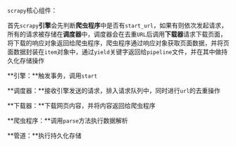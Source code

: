 `scrapy`核心组件：

首先`scrapy`**引擎**会先判断**爬虫程序**中是否有`start_url`，如果有则依次发起请求，所有的请求被存储在**调度器**中，调度器会在去重`URL`后调用**下载器**请求下载页面，将下载的响应对象返回给爬虫程序，爬虫程序通过响应对象获取页面数据，并将页面数据封装在`item`对象中，通过`yield`关键字返回给`pipeline`文件，并在其中做持久化存储操作



**引擎：**触发事务，调用`start`

**调度器：**接收引擎发送的请求，排入请求队列中，同时进行`url`的去重操作

**下载器：**下载网页内容，并将内容返回给爬虫程序

**爬虫程序：**调用`parse`方法执行数据解析

**管道：**执行持久化存储